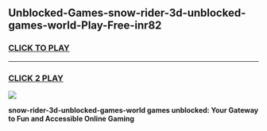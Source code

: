 
## Unblocked-Games-snow-rider-3d-unblocked-games-world-Play-Free-inr82
<h3>
<a href="https://premium76.site?title=snow-rider-3d-unblocked-games-world&ref=18A1">CLICK TO PLAY</a></h3>
<hr>

<h3>
<a href="https://premium76.site?title=snow-rider-3d-unblocked-games-world&ref=18A1">CLICK 2 PLAY</a>
  
</h3>

<a href="https://premium76.site?title=snow-rider-3d-unblocked-games-world&ref=18A1"><img src="https://clearcache.store/games.png"></a>


**snow-rider-3d-unblocked-games-world games unblocked: Your Gateway to Fun and Accessible Online Gaming**
